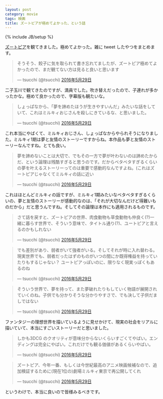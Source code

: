 ```yaml
---
layout: post
category: movie
tags: 映画
title: ズートピアが極めてよかった、という話
---
```

{% include JB/setup %}

[ズートピア](http://www.disney.co.jp/movie/zootopia.html)を観てきました。極めてよかった。雑に tweet したやつをまとめます。

<blockquote class="twitter-tweet" data-lang="ja"><p lang="ja" dir="ltr">そうそう、餃子に気を取られて書き忘れてましたが、ズートピア極めてよかったので、まだ観てない方は見ると良いと思います</p>&mdash; tsucchi (@tsucchi) <a href="https://twitter.com/tsucchi/status/736910026569220096">2016年5月29日</a></blockquote>
<script async src="//platform.twitter.com/widgets.js" charset="utf-8"></script>

二子玉川で観てきたのですが、満員でした。吹き替えだったので、子連れが多かったかな。極めて良かったので、字幕版も観たいな。

<blockquote class="twitter-tweet" data-lang="ja"><p lang="ja" dir="ltr">しょっぱなから、「夢を諦めたほうが生きやすいんだ」みたいな話をしていて、これはミルキィおじさんを殺しにきているな、と思いました。</p>&mdash; tsucchi (@tsucchi) <a href="https://twitter.com/tsucchi/status/736910744927637504">2016年5月29日</a></blockquote>
<script async src="//platform.twitter.com/widgets.js" charset="utf-8"></script>

これ本当にやばくて、ミルキィおじさん、しょっぱなからやられそうになりました。ミルキィ1期は夢と友情のストーリーですからね。本作品も夢と友情のストーリーなんですね。とても良い。

<blockquote class="twitter-tweet" data-lang="ja"><p lang="ja" dir="ltr">夢を諦めないことは大切で、でもその一方で夢が叶わないのは諦めたからだ、という論理は残酷すぎると思うのです。だからベタベタすぎるくらいの夢を叶えるストーリーってのは重要で感動的なんですよね。(これはズートピアじゃなくてミルキィの話に近い</p>&mdash; tsucchi (@tsucchi) <a href="https://twitter.com/tsucchi/status/736911307035705344">2016年5月29日</a></blockquote>
<script async src="//platform.twitter.com/widgets.js" charset="utf-8"></script>

これはほとんどミルキィの話ですが、ミルキィ1期みたいなベタベタすぎるくらいの、夢と友情のストーリーが感動的なのは、「それが大切なんだけど得難いものだから」だと思うんですね。そしてその論理は本作にも適用されるものです。

<blockquote class="twitter-tweet" data-lang="ja"><p lang="ja" dir="ltr">さて話を戻すと、ズートピアの世界、肉食動物も草食動物も仲良く(?)一緒に暮らす世界で、そういう意味で、タイトル通り(?)、ユートピアと言えるのかもしれない</p>&mdash; tsucchi (@tsucchi) <a href="https://twitter.com/tsucchi/status/736912074018689025">2016年5月29日</a></blockquote>
<script async src="//platform.twitter.com/widgets.js" charset="utf-8"></script>

<blockquote class="twitter-tweet" data-lang="ja"><p lang="ja" dir="ltr">でも差別があり、弱者がいて強者がいる。そしてそれが時に入れ替わる。現実世界でも、弱者だったはずのものがいつの間にか既得権益を持っていたりもするじゃない？ ユートピアっぽいのに、限りなく現実っぽくもあるのね</p>&mdash; tsucchi (@tsucchi) <a href="https://twitter.com/tsucchi/status/736912518128361476">2016年5月29日</a></blockquote>
<script async src="//platform.twitter.com/widgets.js" charset="utf-8"></script>

<blockquote class="twitter-tweet" data-lang="ja"><p lang="ja" dir="ltr">そういう世界で、夢を持って、また夢破れたりもしていく物語が展開されていくのね。子供でも分かりそうな分かりやすさで、でも決して子供だましではない</p>&mdash; tsucchi (@tsucchi) <a href="https://twitter.com/tsucchi/status/736913667996815360">2016年5月29日</a></blockquote>
<script async src="//platform.twitter.com/widgets.js" charset="utf-8"></script>

ファンタジーの理想世界を描いているように見せかけて、現実の社会をリアルに描いていて、本当にすごいストーリーだと思いました。

<blockquote class="twitter-tweet" data-lang="ja"><p lang="ja" dir="ltr">しかも3DCG のクオリティが意味分からないくらいすごくてやばい。エンディングは完全にやばい。これだけでも観る価値があるくらいやばい。</p>&mdash; tsucchi (@tsucchi) <a href="https://twitter.com/tsucchi/status/736914072575168512">2016年5月29日</a></blockquote>
<script async src="//platform.twitter.com/widgets.js" charset="utf-8"></script>

<blockquote class="twitter-tweet" data-lang="ja"><p lang="ja" dir="ltr">ズートピア、今年一番、もしくは今世紀最高のアニメ映画候補なので、追加検証するために(現在1位の)劇場ミルキィ東京で再公開してくれ</p>&mdash; tsucchi (@tsucchi) <a href="https://twitter.com/tsucchi/status/736916386551717888">2016年5月29日</a></blockquote>
<script async src="//platform.twitter.com/widgets.js" charset="utf-8"></script>

というわけで、本当に良いので皆様みるべきです。
